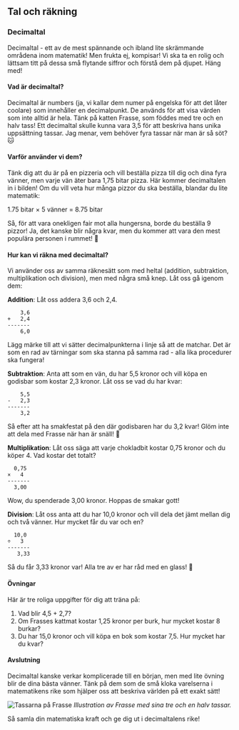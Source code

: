## Tal och räkning

### Decimaltal

Decimaltal - ett av de mest spännande och ibland lite skrämmande områdena inom matematik! Men frukta ej, kompisar! Vi ska ta en rolig och lättsam titt på dessa små flytande siffror och förstå dem på djupet. Häng med!

#### Vad är decimaltal?

Decimaltal är numbers (ja, vi kallar dem numer på engelska för att det låter coolare) som innehåller en decimalpunkt. De används för att visa värden som inte alltid är hela. Tänk på katten Frasse, som föddes med tre och en halv tass! Ett decimaltal skulle kunna vara 3,5 för att beskriva hans unika uppsättning tassar. Jag menar, vem behöver fyra tassar när man är så söt? 🐱

#### Varför använder vi dem?

Tänk dig att du är på en pizzeria och vill beställa pizza till dig och dina fyra vänner, men varje vän äter bara 1,75 bitar pizza. Här kommer decimaltalen in i bilden! Om du vill veta hur många pizzor du ska beställa, blandar du lite matematik:

1.75 bitar × 5 vänner = 8.75 bitar

Så, för att vara onekligen fair mot alla hungersna, borde du beställa 9 pizzor! Ja, det kanske blir några kvar, men du kommer att vara den mest populära personen i rummet! 🍕

#### Hur kan vi räkna med decimaltal?

Vi använder oss av samma räknesätt som med heltal (addition, subtraktion, multiplikation och division), men med några små knep. Låt oss gå igenom dem:

**Addition**: Låt oss addera 3,6 och 2,4.

```
    3,6
+   2,4
-------
    6,0
```
Lägg märke till att vi sätter decimalpunkterna i linje så att de matchar. Det är som en rad av tärningar som ska stanna på samma rad - alla lika procedurer ska fungera!

**Subtraktion**: Anta att som en vän, du har 5,5 kronor och vill köpa en godisbar som kostar 2,3 kronor. Låt oss se vad du har kvar:

```
    5,5
-   2,3
-------
    3,2
```
Så efter att ha smakfestat på den där godisbaren har du 3,2 kvar! Glöm inte att dela med Frasse när han är snäll! 🍬

**Multiplikation**: Låt oss säga att varje chokladbit kostar 0,75 kronor och du köper 4. Vad kostar det totalt? 

```
  0,75
×   4
-------
  3,00
```
Wow, du spenderade 3,00 kronor. Hoppas de smakar gott!

**Division**: Låt oss anta att du har 10,0 kronor och vill dela det jämt mellan dig och två vänner. Hur mycket får du var och en?

```
  10,0
÷   3
-------
   3,33
```
Så du får 3,33 kronor var! Alla tre av er har råd med en glass! 🍦

#### Övningar

Här är tre roliga uppgifter för dig att träna på:
1. Vad blir 4,5 + 2,7?
2. Om Frasses kattmat kostar 1,25 kronor per burk, hur mycket kostar 8 burkar?
3. Du har 15,0 kronor och vill köpa en bok som kostar 7,5. Hur mycket har du kvar?

#### Avslutning

Decimaltal kanske verkar komplicerade till en början, men med lite övning blir de dina bästa vänner. Tänk på dem som de små kloka varelserna i matematikens rike som hjälper oss att beskriva världen på ett exakt sätt!

![Tassarna på Frasse](https://www.example.com/frasse-tassar.jpg)
*Illustration av Frasse med sina tre och en halv tassar.*

Så samla din matematiska kraft och ge dig ut i decimaltalens rike!
